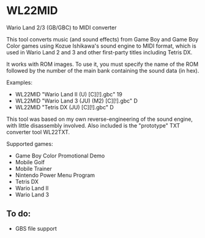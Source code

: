 # WL22MID
Wario Land 2/3 (GB/GBC) to MIDI converter

This tool converts music (and sound effects) from Game Boy and Game Boy Color games using Kozue Ishikawa's sound engine to MIDI format, which is used in Wario Land 2 and 3 and other first-party titles including Tetris DX.

It works with ROM images. To use it, you must specify the name of the ROM followed by the number of the main bank containing the sound data (in hex).

Examples:
* WL22MID "Wario Land II (U) [C][!].gbc" 19
* WL22MID "Wario Land 3 (JU) (M2) [C][!].gbc" D
* WL22MID "Tetris DX (JU) [C][!].gbc" D

This tool was based on my own reverse-engineering of the sound engine, with little disassembly involved. Also included is the "prototype" TXT converter tool WL22TXT.

Supported games:
  * Game Boy Color Promotional Demo
  * Mobile Golf
  * Mobile Trainer
  * Nintendo Power Menu Program
  * Tetris DX
  * Wario Land II
  * Wario Land 3

## To do:
  * GBS file support
